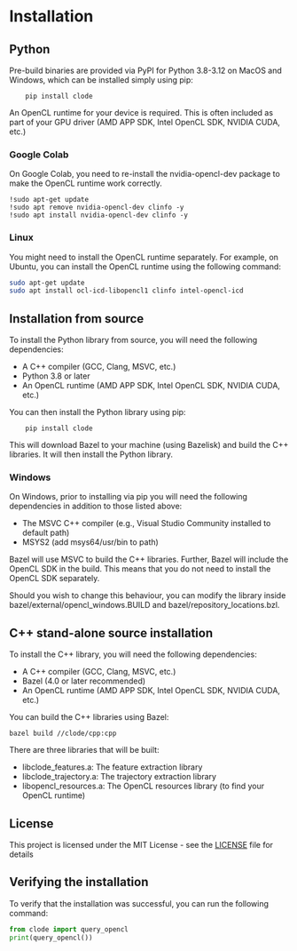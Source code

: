 # Installation

## Python

Pre-build binaries are provided via PyPI for Python 3.8-3.12 on MacOS and Windows, which can be installed simply using pip:
```
    pip install clode
```
An OpenCL runtime for your device is required. This is often included as part of your
GPU driver (AMD APP SDK, Intel OpenCL SDK, NVIDIA CUDA, etc.)

### Google Colab
On Google Colab, you need to re-install the nvidia-opencl-dev package
to make the OpenCL runtime work correctly.

```jupyter
!sudo apt-get update
!sudo apt remove nvidia-opencl-dev clinfo -y
!sudo apt install nvidia-opencl-dev clinfo -y
```

### Linux

You might need to install the OpenCL runtime separately.
For example, on Ubuntu, you can install the OpenCL runtime using the following command:

```bash
sudo apt-get update
sudo apt install ocl-icd-libopencl1 clinfo intel-opencl-icd
```

## Installation from source

To install the Python library from source, you will need the following dependencies:

* A C++ compiler (GCC, Clang, MSVC, etc.)
* Python 3.8 or later
* An OpenCL runtime (AMD APP SDK, Intel OpenCL SDK, NVIDIA CUDA, etc.)

You can then install the Python library using pip:

```
    pip install clode
```

This will download Bazel to your machine (using Bazelisk)
and build the C++ libraries. It will then install the Python library.

### Windows

On Windows, prior to installing via pip you will need the following dependencies in addition to those listed above:

* The MSVC C++ compiler (e.g., Visual Studio Community installed to default path)
* MSYS2 (add msys64/usr/bin to path)

Bazel will use MSVC to build the C++ libraries.
Further, Bazel will include the OpenCL SDK in the build.
This means that you do not need to install the OpenCL SDK separately.

Should you wish to change this behaviour, you can modify the
library inside bazel/external/opencl_windows.BUILD and
bazel/repository_locations.bzl.

## C++ stand-alone source installation

To install the C++ library, you will need the following dependencies:

* A C++ compiler (GCC, Clang, MSVC, etc.)
* Bazel (4.0 or later recommended)
* An OpenCL runtime (AMD APP SDK, Intel OpenCL SDK, NVIDIA CUDA, etc.)

You can build the C++ libraries using Bazel:

```
bazel build //clode/cpp:cpp
```

There are three libraries that will be built:

* libclode_features.a: The feature extraction library
* libclode_trajectory.a: The trajectory extraction library
* libopencl_resources.a: The OpenCL resources library (to find your OpenCL runtime)

## License

This project is licensed under the MIT License - see the [LICENSE](LICENSE.md) file for details

## Verifying the installation

To verify that the installation was successful, you can run the following command:

```py run
from clode import query_opencl
print(query_opencl())
```
